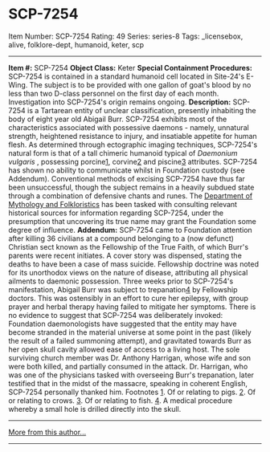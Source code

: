 # SCP-7254
Item Number: SCP-7254
Rating: 49
Series: series-8
Tags: _licensebox, alive, folklore-dept, humanoid, keter, scp

---

**Item #:** SCP-7254
**Object Class:** Keter
**Special Containment Procedures:** SCP-7254 is contained in a standard humanoid cell located in Site-24's E-Wing. The subject is to be provided with one gallon of goat's blood by no less than two D-class personnel on the first day of each month. Investigation into SCP-7254's origin remains ongoing.
**Description:** SCP-7254 is a Tartarean entity of unclear classification, presently inhabiting the body of eight year old Abigail Burr.
SCP-7254 exhibits most of the characteristics associated with possessive daemons - namely, unnatural strength, heightened resistance to injury, and insatiable appetite for human flesh. As determined through ectographic imaging techniques, SCP-7254's natural form is that of a tall chimeric humanoid typical of _Daemonium vulgaris_ , possessing porcine[1](javascript:;), corvine[2](javascript:;) and piscine[3](javascript:;) attributes. SCP-7254 has shown no ability to communicate whilst in Foundation custody (see Addendum).
Conventional methods of excising SCP-7254 have thus far been unsuccessful, though the subject remains in a heavily subdued state through a combination of defensive chants and runes. The [Department of Mythology and Folkloristics](/department-of-mythology-and-folkloristics-hub) has been tasked with consulting relevant historical sources for information regarding SCP-7254, under the presumption that uncovering its true name may grant the Foundation some degree of influence.
**Addendum:** SCP-7254 came to Foundation attention after killing 36 civilians at a compound belonging to a (now defunct) Christian sect known as the Fellowship of the True Faith, of which Burr's parents were recent initiates. A cover story was dispensed, stating the deaths to have been a case of mass suicide. Fellowship doctrine was noted for its unorthodox views on the nature of disease, attributing all physical ailments to daemonic possession.
Three weeks prior to SCP-7254's manifestation, Abigail Burr was subject to trepanation[4](javascript:;) by Fellowship doctors. This was ostensibly in an effort to cure her epilepsy, with group prayer and herbal therapy having failed to mitigate her symptoms. There is no evidence to suggest that SCP-7254 was deliberately invoked: Foundation daemonologists have suggested that the entity may have become stranded in the material universe at some point in the past (likely the result of a failed summoning attempt), and gravitated towards Burr as her open skull cavity allowed ease of access to a living host.
The sole surviving church member was Dr. Anthony Harrigan, whose wife and son were both killed, and partially consumed in the attack. Dr. Harrigan, who was one of the physicians tasked with overseeing Burr's trepanation, later testified that in the midst of the massacre, speaking in coherent English, SCP-7254 personally thanked him.
Footnotes
[1](javascript:;). Of or relating to pigs.
[2](javascript:;). Of or relating to crows.
[3](javascript:;). Of or relating to fish.
[4](javascript:;). A medical procedure whereby a small hole is drilled directly into the skull.
* * *
[More from this author...](http://scp-wiki.wikidot.com/dr-leonerd-s-author-page)
* * *